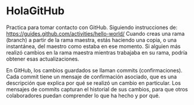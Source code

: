 # HolaGitHub
Practica para tomar contacto con GitHub.
Siguiendo instrucciones de: https://guides.github.com/activities/hello-world/ 
Cuando creas una rama (branch) a partir de la rama maestra, estás haciendo una copia, o una instantánea, del maestro como estaba en ese momento. Si alguien más realizó cambios en la rama maestra mientras trabajaba en su rama, podría obtener esas actualizaciones.

En GitHub, los cambios guardados se llaman commits (confirmaciones). Cada commit tiene un mensaje de confirmación asociado, que es una descripción que explica por qué se realizó un cambio en particular. Los mensajes de commits capturan el historial de sus cambios, para que otros colaboradores puedan comprender lo que ha hecho y por qué.
